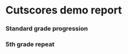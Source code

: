 # Cutscores demo report

### Standard grade progression
<div data-pym-src="https://literasee.github.io/cutscores-viz/i.html?student=standard"></div>

### 5th grade repeat
<div class="full-width" data-pym-src="https://literasee.github.io/cutscores-viz/i.html?student=standard"></div>
